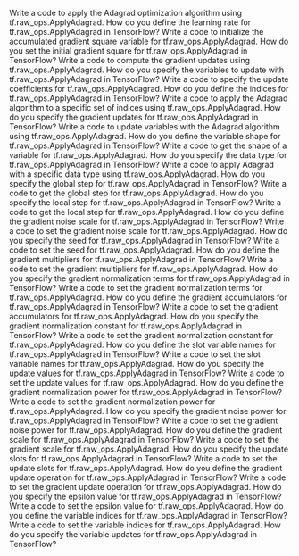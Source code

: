 Write a code to apply the Adagrad optimization algorithm using tf.raw_ops.ApplyAdagrad.
How do you define the learning rate for tf.raw_ops.ApplyAdagrad in TensorFlow?
Write a code to initialize the accumulated gradient square variable for tf.raw_ops.ApplyAdagrad.
How do you set the initial gradient square for tf.raw_ops.ApplyAdagrad in TensorFlow?
Write a code to compute the gradient updates using tf.raw_ops.ApplyAdagrad.
How do you specify the variables to update with tf.raw_ops.ApplyAdagrad in TensorFlow?
Write a code to specify the update coefficients for tf.raw_ops.ApplyAdagrad.
How do you define the indices for tf.raw_ops.ApplyAdagrad in TensorFlow?
Write a code to apply the Adagrad algorithm to a specific set of indices using tf.raw_ops.ApplyAdagrad.
How do you specify the gradient updates for tf.raw_ops.ApplyAdagrad in TensorFlow?
Write a code to update variables with the Adagrad algorithm using tf.raw_ops.ApplyAdagrad.
How do you define the variable shape for tf.raw_ops.ApplyAdagrad in TensorFlow?
Write a code to get the shape of a variable for tf.raw_ops.ApplyAdagrad.
How do you specify the data type for tf.raw_ops.ApplyAdagrad in TensorFlow?
Write a code to apply Adagrad with a specific data type using tf.raw_ops.ApplyAdagrad.
How do you specify the global step for tf.raw_ops.ApplyAdagrad in TensorFlow?
Write a code to get the global step for tf.raw_ops.ApplyAdagrad.
How do you specify the local step for tf.raw_ops.ApplyAdagrad in TensorFlow?
Write a code to get the local step for tf.raw_ops.ApplyAdagrad.
How do you define the gradient noise scale for tf.raw_ops.ApplyAdagrad in TensorFlow?
Write a code to set the gradient noise scale for tf.raw_ops.ApplyAdagrad.
How do you specify the seed for tf.raw_ops.ApplyAdagrad in TensorFlow?
Write a code to set the seed for tf.raw_ops.ApplyAdagrad.
How do you define the gradient multipliers for tf.raw_ops.ApplyAdagrad in TensorFlow?
Write a code to set the gradient multipliers for tf.raw_ops.ApplyAdagrad.
How do you specify the gradient normalization terms for tf.raw_ops.ApplyAdagrad in TensorFlow?
Write a code to set the gradient normalization terms for tf.raw_ops.ApplyAdagrad.
How do you define the gradient accumulators for tf.raw_ops.ApplyAdagrad in TensorFlow?
Write a code to set the gradient accumulators for tf.raw_ops.ApplyAdagrad.
How do you specify the gradient normalization constant for tf.raw_ops.ApplyAdagrad in TensorFlow?
Write a code to set the gradient normalization constant for tf.raw_ops.ApplyAdagrad.
How do you define the slot variable names for tf.raw_ops.ApplyAdagrad in TensorFlow?
Write a code to set the slot variable names for tf.raw_ops.ApplyAdagrad.
How do you specify the update values for tf.raw_ops.ApplyAdagrad in TensorFlow?
Write a code to set the update values for tf.raw_ops.ApplyAdagrad.
How do you define the gradient normalization power for tf.raw_ops.ApplyAdagrad in TensorFlow?
Write a code to set the gradient normalization power for tf.raw_ops.ApplyAdagrad.
How do you specify the gradient noise power for tf.raw_ops.ApplyAdagrad in TensorFlow?
Write a code to set the gradient noise power for tf.raw_ops.ApplyAdagrad.
How do you define the gradient scale for tf.raw_ops.ApplyAdagrad in TensorFlow?
Write a code to set the gradient scale for tf.raw_ops.ApplyAdagrad.
How do you specify the update slots for tf.raw_ops.ApplyAdagrad in TensorFlow?
Write a code to set the update slots for tf.raw_ops.ApplyAdagrad.
How do you define the gradient update operation for tf.raw_ops.ApplyAdagrad in TensorFlow?
Write a code to set the gradient update operation for tf.raw_ops.ApplyAdagrad.
How do you specify the epsilon value for tf.raw_ops.ApplyAdagrad in TensorFlow?
Write a code to set the epsilon value for tf.raw_ops.ApplyAdagrad.
How do you define the variable indices for tf.raw_ops.ApplyAdagrad in TensorFlow?
Write a code to set the variable indices for tf.raw_ops.ApplyAdagrad.
How do you specify the variable updates for tf.raw_ops.ApplyAdagrad in TensorFlow?